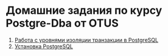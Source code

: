# Домашние задания по курсу Postgre-Dba от OTUS

01. [Работа с уровнями изоляции транзакции в PostgreSQL](01-isolation-levels.md)
02. [Установка PostgreSQL](02-installing-postgresql.md)